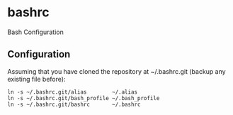 bashrc
======

Bash Configuration

Configuration
-------------

Assuming that you have cloned the repository at ~/.bashrc.git
(backup any existing file before):

    ln -s ~/.bashrc.git/alias        ~/.alias
    ln -s ~/.bashrc.git/bash_profile ~/.bash_profile
    ln -s ~/.bashrc.git/bashrc       ~/.bashrc
